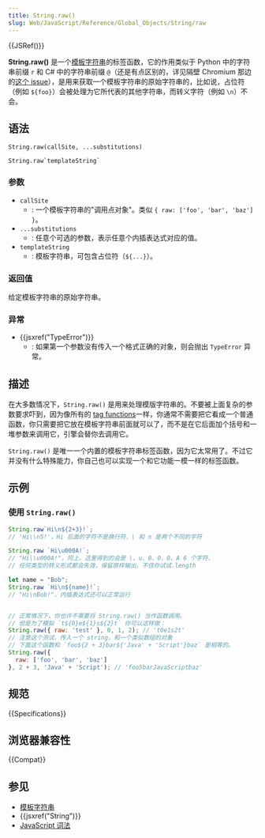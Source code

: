 ```yaml
---
title: String.raw()
slug: Web/JavaScript/Reference/Global_Objects/String/raw
---
```


{{JSRef()}}

**String.raw()** 是一个[模板字符串](/zh-CN/docs/Web/JavaScript/Reference/template_strings)的标签函数，它的作用类似于 Python 中的字符串前缀 `r` 和 C# 中的字符串前缀 `@`（还是有点区别的，详见隔壁 Chromium 那边的[这个 issue](https://bugs.chromium.org/p/v8/issues/detail?id=5016)），是用来获取一个模板字符串的原始字符串的，比如说，占位符（例如 `${foo}`）会被处理为它所代表的其他字符串，而转义字符（例如 `\n`）不会。

## 语法

```plain
String.raw(callSite, ...substitutions)

String.raw`templateString`
```

### 参数

- `callSite`
  - : 一个模板字符串的"调用点对象"。类似 `{ raw: ['foo', 'bar', 'baz'] }`。
- `...substitutions`
  - : 任意个可选的参数，表示任意个内插表达式对应的值。
- `templateString`
  - : 模板字符串，可包含占位符（`${...}`）。

### 返回值

给定模板字符串的原始字符串。

### 异常

- {{jsxref("TypeError")}}
  - : 如果第一个参数没有传入一个格式正确的对象，则会抛出 `TypeError` 异常。

## 描述

在大多数情况下，`String.raw()` 是用来处理模版字符串的。不要被上面复杂的参数要求吓到，因为像所有的 [tag functions](/zh-CN/docs/Web/JavaScript/Reference/template_strings#Tagged_template_literals)一样，你通常不需要把它看成一个普通函数，你只需要把它放在模板字符串前面就可以了，而不是在它后面加个括号和一堆参数来调用它，引擎会替你去调用它。

`String.raw()` 是唯一一个内置的模板字符串标签函数，因为它太常用了。不过它并没有什么特殊能力，你自己也可以实现一个和它功能一模一样的标签函数。

## 示例

### 使用 `String.raw()`

```js
String.raw`Hi\n${2+3}!`;
// 'Hi\\n5!'，Hi 后面的字符不是换行符，\ 和 n 是两个不同的字符

String.raw `Hi\u000A!`;
// "Hi\\u000A!"，同上，这里得到的会是 \、u、0、0、0、A 6 个字符，
// 任何类型的转义形式都会失效，保留原样输出，不信你试试.length

let name = "Bob";
String.raw `Hi\n${name}!`;
// "Hi\nBob!"，内插表达式还可以正常运行


// 正常情况下，你也许不需要将 String.raw() 当作函数调用。
// 但是为了模拟 `t${0}e${1}s${2}t` 你可以这样做：
String.raw({ raw: 'test' }, 0, 1, 2); // 't0e1s2t'
// 注意这个测试，传入一个 string，和一个类似数组的对象
// 下面这个函数和 `foo${2 + 3}bar${'Java' + 'Script'}baz` 是相等的。
String.raw({
  raw: ['foo', 'bar', 'baz']
}, 2 + 3, 'Java' + 'Script'); // 'foo5barJavaScriptbaz'
```

## 规范

{{Specifications}}

## 浏览器兼容性

{{Compat}}

## 参见

- [模板字符串](/zh-CN/docs/Web/JavaScript/Reference/template_strings)
- {{jsxref("String")}}
- [JavaScript 词法](/zh-CN/docs/Web/JavaScript/Reference/Lexical_grammar)

